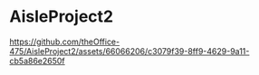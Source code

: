 # AisleProject2

https://github.com/theOffice-475/AisleProject2/assets/66066206/c3079f39-8ff9-4629-9a11-cb5a86e2650f

